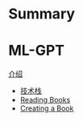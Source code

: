 # Summary

# ML-GPT
[介绍](ml-gpt/introduction.md)
- [技术栈](ml-gpt/chapter_1/technology_stack.md)
- [Reading Books](guide/reading.md)
- [Creating a Book](guide/creating.md)

[//]: # (# Reference Guide)

[//]: # ()
[//]: # (- [Command Line Tool]&#40;cli/README.md&#41;)

[//]: # (    - [init]&#40;cli/init.md&#41;)

[//]: # (    - [build]&#40;cli/build.md&#41;)

[//]: # (    - [watch]&#40;cli/watch.md&#41;)

[//]: # (    - [serve]&#40;cli/serve.md&#41;)

[//]: # (    - [test]&#40;cli/test.md&#41;)

[//]: # (    - [clean]&#40;cli/clean.md&#41;)

[//]: # (    - [completions]&#40;cli/completions.md&#41;)

[//]: # (- [Format]&#40;format/README.md&#41;)

[//]: # (    - [SUMMARY.md]&#40;format/summary.md&#41;)

[//]: # (        - [Draft chapter]&#40;&#41;)

[//]: # (    - [Configuration]&#40;format/configuration/README.md&#41;)

[//]: # (        - [General]&#40;format/configuration/general.md&#41;)

[//]: # (        - [Preprocessors]&#40;format/configuration/preprocessors.md&#41;)

[//]: # (        - [Renderers]&#40;format/configuration/renderers.md&#41;)

[//]: # (        - [Environment Variables]&#40;format/configuration/environment-variables.md&#41;)

[//]: # (    - [Theme]&#40;format/theme/README.md&#41;)

[//]: # (        - [index.hbs]&#40;format/theme/index-hbs.md&#41;)

[//]: # (        - [Syntax highlighting]&#40;format/theme/syntax-highlighting.md&#41;)

[//]: # (        - [Editor]&#40;format/theme/editor.md&#41;)

[//]: # (    - [MathJax Support]&#40;format/mathjax.md&#41;)

[//]: # (    - [mdBook-specific features]&#40;format/mdbook.md&#41;)

[//]: # (    - [Markdown]&#40;format/markdown.md&#41;)

[//]: # (- [Continuous Integration]&#40;continuous-integration.md&#41;)

[//]: # (- [For Developers]&#40;for_developers/README.md&#41;)

[//]: # (    - [Preprocessors]&#40;for_developers/preprocessors.md&#41;)

[//]: # (    - [Alternative Backends]&#40;for_developers/backends.md&#41;)

[//]: # ()
[//]: # (-----------)

[//]: # ()
[//]: # ([Contributors]&#40;misc/contributors.md&#41;)
